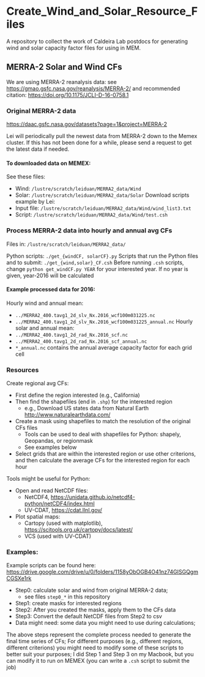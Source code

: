 # Create_Wind_and_Solar_Resource_Files
A repository to collect the work of Caldeira Lab postdocs for generating wind and solar capacity factor files for using in MEM.



## MERRA-2 Solar and Wind CFs

We are using MERRA-2 reanalysis data: see https://gmao.gsfc.nasa.gov/reanalysis/MERRA-2/ and recommended citation: https://doi.org/10.1175/JCLI-D-16-0758.1



### Original MERRA-2 data

https://daac.gsfc.nasa.gov/datasets?page=1&project=MERRA-2 

Lei will periodically pull the newest data from MERRA-2 down to the Memex cluster. If this has not been done for a while, please send a request to get the latest data if needed.



#### To downloaded data on MEMEX:
See these files:
 * Wind:  `/lustre/scratch/leiduan/MERRA2_data/Wind`
 * Solar: `/lustre/scratch/leiduan/MERRA2_data/Solar`
Download scripts example by Lei: 
 * Input file: `/lustre/scratch/leiduan/MERRA2_data/Wind/wind_list3.txt`
 * Script: `/lustre/scratch/leiduan/MERRA2_data/Wind/test.csh`



### Process MERRA-2 data into hourly and annual avg CFs

Files in: `/lustre/scratch/leiduan/MERRA2_data/`

Python scripts: `./get_{windCF, solarCF}.py`
Scripts that run the Python files and to submit: `./get_{wind,solar}_CF.csh`
Before running `.csh` scripts, change `python get_windCF.py YEAR` for your interested year. If no year is given, year-2016 will be calculated

#### Example processed data for 2016:
Hourly wind and annual mean:
 * `../MERRA2_400.tavg1_2d_slv_Nx.2016_wcf100m031225.nc`
 * `../MERRA2_400.tavg1_2d_slv_Nx.2016_wcf100m031225_annual.nc`
Hourly solar and annual mean: 
 * `../MERRA2_400.tavg1_2d_rad_Nx.2016_scf.nc`
 * `../MERRA2_400.tavg1_2d_rad_Nx.2016_scf_annual.nc`
 * `*_annual.nc` contains the annual average capacity factor for each grid cell



### Resources

Create regional avg CFs:

 * First define the region interested (e.g., California)
 * Then find the shapefiles (end in `.shp`) for the interested region 
    * e.g., Download US states data from Natural Earth http://www.naturalearthdata.com/
 * Create a mask using shapefiles to match the resolution of the original CFs files
    * Tools can be used to deal with shapefiles for Python: shapely, Geopandas, or regionmask
    * See examples below
 * Select grids that are within the interested region or use other criterions, and then calculate the average CFs for the interested region for each hour

Tools might be useful for Python:

 * Open and read NetCDF files:
    * NetCDF4, https://unidata.github.io/netcdf4-python/netCDF4/index.html
    * UV-CDAT, https://cdat.llnl.gov/
 * Plot spatial maps:
    * Cartopy (used with matplotlib), https://scitools.org.uk/cartopy/docs/latest/
    * VCS (used with UV-CDAT)

### Examples:

Example scripts can be found here: https://drive.google.com/drive/u/0/folders/1158yObOGB4O41nz74GISGQgmCGSXe1rk
 * Step0: calculate solar and wind from original MERRA-2 data;
    * see files `step0_*` in this repository
 * Step1: create masks for interested regions
 * Step2: After you created the masks, apply them to the CFs data
 * Step3: Convert the default NetCDF files from Step2 to csv
 * Data might need: some data you might need to use during calculations;

The above steps represent the complete process needed to generate the final time series of CFs;
For different purposes (e.g., different regions, different criterions) you might need to modify some of these scripts to better suit your purposes;
I did Step 1 and Step 3 on my Macbook, but you can modify it to run on MEMEX (you can write a `.csh` script to submit the job)

